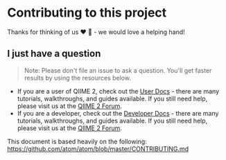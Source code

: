 # Contributing to this project

Thanks for thinking of us :heart: :tada: - we would love a helping hand!

## I just have a question

> Note: Please don't file an issue to ask a question. You'll get faster results
> by using the resources below.

- If you are a user of QIIME 2, check out the
  [User Docs](https://docs.qiime2.org) - there are many tutorials,
  walkthroughs, and guides available. If you still need help, please
  visit us at the [QIIME 2 Forum](https://forum.qiime2.org/c/user-support).
- If you are a developer, check out the
  [Developer Docs](https://dev.qiime2.org) - there are many tutorials,
  walkthroughs, and guides available. If you still need help, please visit us
  at the [QIIME 2 Forum](https://forum.qiime2.org/c/dev-discussion).

This document is based heavily on the following:
https://github.com/atom/atom/blob/master/CONTRIBUTING.md
